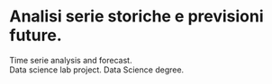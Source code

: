 # Analisi serie storiche e previsioni future.
Time serie analysis and forecast. \
Data science lab project. Data Science degree.
